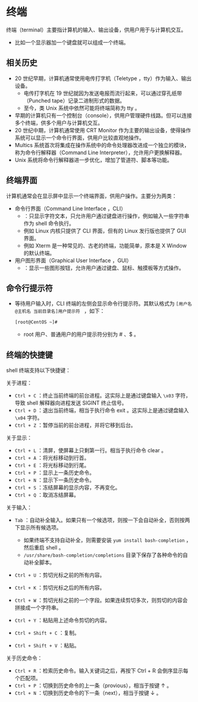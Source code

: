 # 终端

终端（terminal）主要指计算机的输入、输出设备，供用户用于与计算机交互。
- 比如一个显示器加一个键盘就可以组成一个终端。

## 相关历史

- 20 世纪早期，计算机通常使用电传打字机（Teletype ，tty）作为输入、输出设备。
  - 电传打字机在 19 世纪就因为发送电报而流行起来，可以通过穿孔纸带（Punched tape）记录二进制形式的数据。
  - 至今，类 Unix 系统中依然可能将终端简称为 tty 。
- 早期的计算机只有一个控制台（console），供用户管理硬件线路。但可以连接多个终端，供多个用户与计算机交互。
- 20 世纪中期，计算机通常使用 CRT Monitor 作为主要的输出设备，使得操作系统可以显示一个命令行界面，供用户比较直观地操作。
- Multics 系统首次将集成在操作系统中的命令处理器改进成一个独立的模块，称为命令行解释器（Command Line Interpreter），允许用户更换解释器。
- Unix 系统将命令行解释器进一步优化，增加了管道符、脚本等功能。

## 终端界面

计算机通常会在显示屏中显示一个终端界面，供用户操作。主要分为两类：
- 命令行界面（Command Line Interface ，CLI）
  - ：只显示字符文本，只允许用户通过键盘进行操作，例如输入一些字符串作为 shell 命令执行。
  - 例如 Linux 内核只提供了 CLI 界面，但有的 Linux 发行版也提供了 GUI 界面。
  - 例如 Xterm 是一种常见的、古老的终端，功能简单，原本是 X Window 的默认终端。
- 用户图形界面（Graphical User Interface ，GUI）
  - ：显示一些图形按钮，允许用户通过键盘、鼠标、触摸板等方式操作。

## 命令行提示符

- 等待用户输入时，CLI 终端的左侧会显示命令行提示符。其默认格式为 `[用户名@主机名 当前目录名]用户提示符 ` ，如下：
  ```sh
  [root@CentOS ~]#
  ```
  - root 用户、普通用户的用户提示符分别为 # 、$ 。

## 终端的快捷键

shell 终端支持以下快捷键：

关于进程：
- `Ctrl + C` ：终止当前终端的前台进程。这实际上是通过键盘输入 `\x03` 字符，导致 shell 解释器向进程发送 SIGINT 终止信号。
- `Ctrl + D` ：退出当前终端，相当于执行命令 exit 。这实际上是通过键盘输入 `\x04` 字符。
- `Ctrl + Z` ：暂停当前的前台进程，并将它移到后台。

关于显示：
- `Ctrl + L` ：清屏，使屏幕上只剩第一行。相当于执行命令 clear 。
- `Ctrl + A` ：将光标移动到行首。
- `Ctrl + E` ：将光标移动到行尾。
- `Ctrl + P` ：显示上一条历史命令。
- `Ctrl + N` ：显示下一条历史命令。
- `Ctrl + S` ：冻结屏幕的显示内容，不再变化。
- `Ctrl + Q` ：取消冻结屏幕。

关于输入：
- `Tab` ：自动补全输入。如果只有一个候选项，则按一下会自动补全，否则按两下显示所有候选项。
  - 如果终端不支持自动补全，则需要安装 `yum install bash-completion` ，然后重启 shell 。
  - `/usr/share/bash-completion/completions` 目录下保存了各种命令的自动补全脚本。

- `Ctrl + U` ：剪切光标之前的所有内容。
- `Ctrl + K` ：剪切光标之后的所有内容。
- `Ctrl + W` ：剪切光标之前的一个字段。如果连续剪切多次，则剪切的内容会拼接成一个字符串。
- `Ctrl + Y` ：粘贴用上述命令剪切的内容。
- `Ctrl + Shift + C` ：复制。
- `Ctrl + Shift + V` ：粘贴。

关于历史命令：
- `Ctrl + R` ：检索历史命令。输入关键词之后，再按下 Ctrl + R 会倒序显示每个匹配项。
- `Ctrl + P` ：切换到历史命令的上一条（provious），相当于按键 ↑ 。
- `Ctrl + N` ：切换到历史命令的下一条（next），相当于按键 ↓ 。
